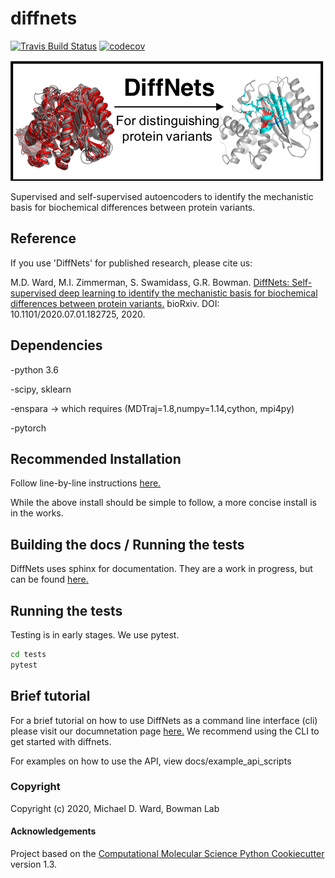 diffnets
==============================
[//]: # (Badges)
[![Travis Build Status](https://travis-ci.com/REPLACE_WITH_OWNER_ACCOUNT/diffnets.svg?branch=master)](https://travis-ci.com/REPLACE_WITH_OWNER_ACCOUNT/diffnets)
[![codecov](https://codecov.io/gh/REPLACE_WITH_OWNER_ACCOUNT/diffnets/branch/master/graph/badge.svg)](https://codecov.io/gh/REPLACE_WITH_OWNER_ACCOUNT/diffnets/branch/master)

![DiffNets Logo](logo.png)

Supervised and self-supervised autoencoders to identify the mechanistic basis for biochemical differences between protein variants.

## Reference

If you use 'DiffNets' for published research, please cite us:

M.D. Ward, M.I. Zimmerman, S. Swamidass, G.R. Bowman. [DiffNets: Self-supervised deep learning to identify the mechanistic basis for biochemical differences between protein variants.](https://www.biorxiv.org/content/10.1101/2020.07.01.182725v1) bioRxiv. DOI: 10.1101/2020.07.01.182725, 2020.

## Dependencies

-python 3.6

-scipy, sklearn

-enspara -> which requires (MDTraj=1.8,numpy=1.14,cython, mpi4py)

-pytorch

## Recommended Installation

Follow line-by-line instructions [here.](https://diffnets.readthedocs.io/en/latest/Installation.html)

While the above install should be simple to follow, a more concise install is in the works.

## Building the docs / Running the tests

DiffNets uses sphinx for documentation. They are a work in progress, but can be found [here.](https://diffnets.readthedocs.io/en/latest/)

## Running the tests

Testing is in early stages. We use pytest.

```bash
cd tests
pytest
```

## Brief tutorial

For a brief tutorial on how to use DiffNets as a command line interface (cli) please visit our documnetation page [here.](https://diffnets.readthedocs.io/en/latest/Tutorial.html) We recommend using the CLI to get started with diffnets.

For examples on how to use the API, view docs/example_api_scripts

### Copyright

Copyright (c) 2020, Michael D. Ward, Bowman Lab


#### Acknowledgements
 
Project based on the 
[Computational Molecular Science Python Cookiecutter](https://github.com/molssi/cookiecutter-cms) version 1.3.

